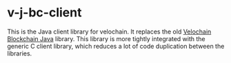 v-j-bc-client
=============

This is the Java client library for velochain.  It replaces the old
[Velochain Blockchain Java][v-j-bc] library.  This library is more tightly
integrated with the generic C client library, which reduces a lot of code
duplication between the libraries.

[v-j-bc]: https://github.com/VeloPayments/v-j-bc
